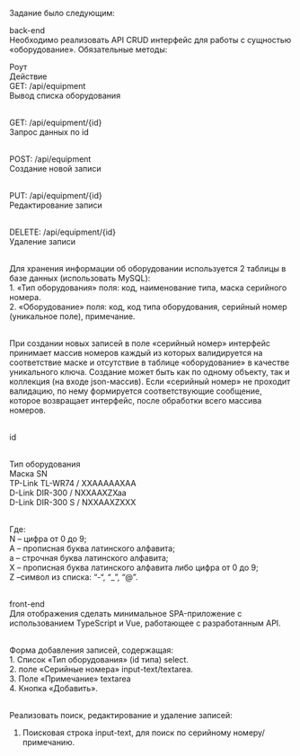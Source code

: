 Задание было следующим:


back-end<br>
Необходимо реализовать API CRUD интерфейс для работы с сущностью «оборудование». Обязательные методы:<br>

Роут <br>
Действие <br>
GET: /api/equipment<br>
Вывод списка оборудования <br><br>

GET: /api/equipment/{id}<br>
Запрос данных по id<br><br>

POST: /api/equipment<br>
Создание новой записи<br><br>

PUT: /api/equipment/{id}<br>
Редактирование записи <br><br>

DELETE: /api/equipment/{id}<br>
Удаление записи <br><br>

Для хранения информации об оборудовании используется 2 таблицы в базе данных (использовать MySQL):<br>
    1. «Тип оборудования» поля: код, наименование типа, маска серийного номера.<br>
    2. «Оборудование» поля:  код, код типа оборудования, серийный номер (уникальное поле), примечание.<br><br>

При создании новых записей в поле «серийный номер» интерфейс принимает массив номеров каждый из которых  валидируется на соответствие маске и отсутствие в таблице «оборудование» в качестве уникального ключа. Создание может быть как по одному объекту, так и коллекция (на входе json-массив).
Если «серийный номер» не проходит валидацию, по нему формируется соответствующие сообщение, которое возвращает интерфейс, после обработки всего массива номеров.<br><br>   

id<br><br>

Тип оборудования<br>
Маска SN<br>
TP-Link TL-WR74 / XXAAAAAXAA<br>
D-Link DIR-300 / NXXAAXZXaa<br>
D-Link DIR-300 S / NXXAAXZXXX<br><br>

Где: <br>
N – цифра от 0 до 9;<br>
A – прописная буква латинского алфавита;<br>
a – строчная буква латинского алфавита;<br>
X – прописная буква латинского алфавита либо цифра от 0 до 9;<br>
Z –символ из списка: “-“, “_”, “@”.<br><br>


front-end<br>
Для отображения сделать минимальное SPA-приложение с использованием TypeScript и Vue, работающее с разработанным API. <br><br>

Форма добавления записей, содержащая:<br>
    1. Список «Тип оборудования» (id типа) select.<br>
    2. поле «Серийные номера» input-text/textarea.<br>
    3. Поле «Примечание» textarea<br>
    4. Кнопка «Добавить».<br><br>
    
Реализовать поиск, редактирование и удаление записей:<br>
1. Поисковая строка input-text, для поиск по серийному номеру/примечанию.<br>
